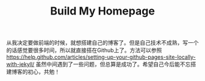 ﻿---
layout: post
title: Build My Homepage
---


从我决定要做前端的时候，就想搭建自己的博客了。但是自己技术不成熟，写一个的话感觉要很多时间，所以就直接搭在Github上了。方法可以参照
https://help.github.com/articles/setting-up-your-github-pages-site-locally-with-jekyll/
虽然中间遇到了一些问题，但总算是成功了。希望自己今后能不忘搭建博客的初心，共勉！



  



